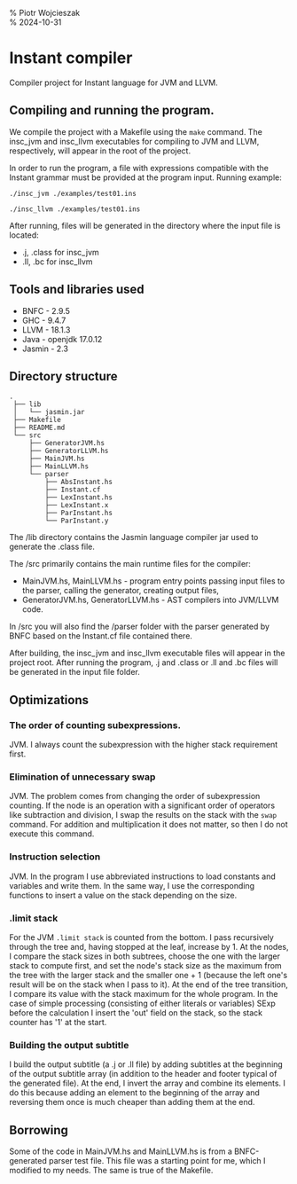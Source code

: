 % Piotr Wojcieszak  
% 2024-10-31  

# Instant compiler
Compiler project for Instant language for JVM and LLVM.

## Compiling and running the program.
We compile the project with a Makefile using the `make` command. The insc_jvm and insc_llvm executables for compiling to JVM and LLVM, respectively, will appear in the root of the project.

In order to run the program, a file with expressions compatible with the Instant grammar must be provided at the program input. Running example:

`./insc_jvm ./examples/test01.ins`

`./insc_llvm ./examples/test01.ins`

After running, files will be generated in the directory where the input file is located:
- .j, .class for insc_jvm
- .ll, .bc for insc_llvm 

## Tools and libraries used
 - BNFC - 2.9.5
 - GHC - 9.4.7
 - LLVM - 18.1.3
 - Java - openjdk 17.0.12
 - Jasmin - 2.3

## Directory structure
```
.
 ├── lib
 │   └── jasmin.jar
 ├── Makefile
 ├── README.md
 └── src
     ├── GeneratorJVM.hs
     ├── GeneratorLLVM.hs
     ├── MainJVM.hs
     ├── MainLLVM.hs
     └── parser
         ├── AbsInstant.hs
         ├── Instant.cf
         ├── LexInstant.hs
         ├── LexInstant.x
         ├── ParInstant.hs
         └── ParInstant.y
```


The /lib directory contains the Jasmin language compiler jar used to generate the .class file.

The /src primarily contains the main runtime files for the compiler:
  - MainJVM.hs, MainLLVM.hs - program entry points passing input files to the parser, calling the generator, creating output files,
  - GeneratorJVM.hs, GeneratorLLVM.hs - AST compilers into JVM/LLVM code.

In /src you will also find the /parser folder with the parser generated by BNFC based on the Instant.cf file contained there. 

After building, the insc_jvm and insc_llvm executable files will appear in the project root. After running the program, .j and .class or .ll and .bc files will be generated in the input file folder.

## Optimizations
### The order of counting subexpressions.
JVM. I always count the subexpression with the higher stack requirement first.

### Elimination of unnecessary swap
JVM. The problem comes from changing the order of subexpression counting. If the node is an operation with a significant order of operators like subtraction and division, I swap the results on the stack with the `swap` command. For addition and multiplication it does not matter, so then I do not execute this command.

### Instruction selection
JVM. In the program I use abbreviated instructions to load constants and variables and write them. In the same way, I use the corresponding functions to insert a value on the stack depending on the size.

### .limit stack
For the JVM `.limit stack` is counted from the bottom. I pass recursively through the tree and, having stopped at the leaf, increase by 1. At the nodes, I compare the stack sizes in both subtrees, choose the one with the larger stack to compute first, and set the node's stack size as the maximum from the tree with the larger stack and the smaller one + 1 (because the left one's result will be on the stack when I pass to it). At the end of the tree transition, I compare its value with the stack maximum for the whole program. In the case of simple processing (consisting of either literals or variables) SExp before the calculation I insert the 'out' field on the stack, so the stack counter has '1' at the start.

### Building the output subtitle
I build the output subtitle (a .j or .ll file) by adding subtitles at the beginning of the output subtitle array (in addition to the header and footer typical of the generated file). At the end, I invert the array and combine its elements. I do this because adding an element to the beginning of the array and reversing them once is much cheaper than adding them at the end.

## Borrowing
Some of the code in MainJVM.hs and MainLLVM.hs is from a BNFC-generated parser test file. This file was a starting point for me, which I modified to my needs. The same is true of the Makefile.
